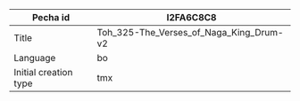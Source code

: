 |Pecha id | I2FA6C8C8
| --- | --- 
|Title | Toh_325-The_Verses_of_Naga_King_Drum-v2 
|Language | bo
|Initial creation type | tmx